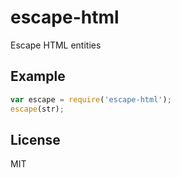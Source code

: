 
# escape-html

  Escape HTML entities

## Example

```js
var escape = require('escape-html');
escape(str);
```


## License

  MIT
